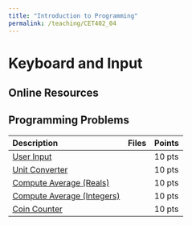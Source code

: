 ```yaml
---
title: "Introduction to Programming"
permalink: /teaching/CET402_04
---
```


# Keyboard and Input

## Online Resources

## Programming Problems

| Description    | Files|Points  |
| :------------- |:-----| :----- |
| [User Input](/files/CET402/04_UserInput.pdf)     |      | 10 pts |
| [Unit Converter](/files/CET402/04_UnitConverter.pdf) |      | 10 pts |
| [Compute Average (Reals)](/files/CET402/04_ComputeAverageReals.pdf) |      | 10 pts |
| [Compute Average (Integers)](/files/CET402/04_ComputeAverageIntegers.pdf) |      | 10 pts |
| [Coin Counter](/files/CET402/04_CoinCounter.pdf)   |      | 10 pts |


